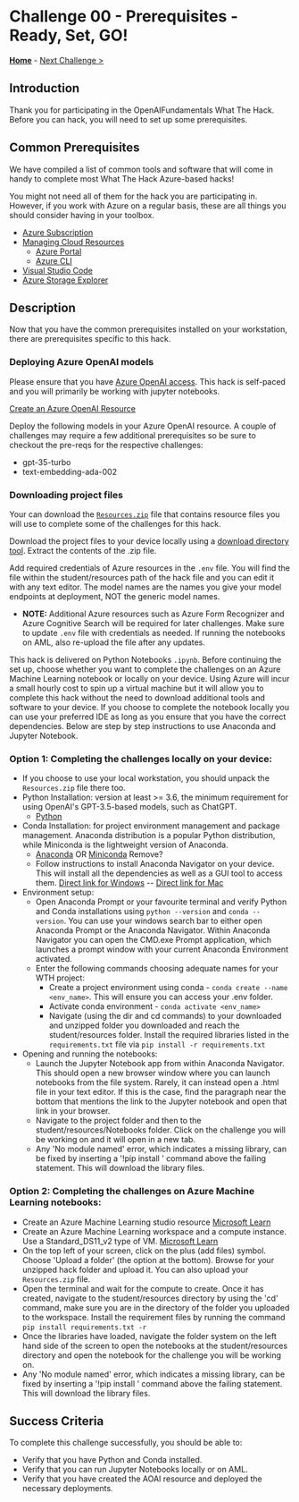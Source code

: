 # Challenge 00 - Prerequisites - Ready, Set, GO!

**[Home](../README.md)** - [Next Challenge >](./Challenge-01.md)

## Introduction

Thank you for participating in the OpenAIFundamentals What The Hack. Before you can hack, you will need to set up some prerequisites.

## Common Prerequisites

We have compiled a list of common tools and software that will come in handy to complete most What The Hack Azure-based hacks!

You might not need all of them for the hack you are participating in. However, if you work with Azure on a regular basis, these are all things you should consider having in your toolbox.

<!-- If you are editing this template manually, be aware that these links are only designed to work if this Markdown file is in the /xxx-HackName/Student/ folder of your hack. -->

- [Azure Subscription](../../../000-HowToHack/WTH-Common-Prerequisites.md#azure-subscription)
- [Managing Cloud Resources](../../../000-HowToHack/WTH-Common-Prerequisites.md#managing-cloud-resources)
  - [Azure Portal](../../../000-HowToHack/WTH-Common-Prerequisites.md#azure-portal)
  - [Azure CLI](../../../000-HowToHack/WTH-Common-Prerequisites.md#azure-cli)
- [Visual Studio Code](../../../000-HowToHack/WTH-Common-Prerequisites.md#visual-studio-code)
- [Azure Storage Explorer](../../../000-HowToHack/WTH-Common-Prerequisites.md#azure-storage-explorer)

## Description

Now that you have the common prerequisites installed on your workstation, there are prerequisites specific to this hack. 

### Deploying Azure OpenAI models

Please ensure that you have [Azure OpenAI access](https://aka.ms/oaiapply). This hack is self-paced and you will primarily be working with jupyter notebooks.

[Create an Azure OpenAI Resource](https://learn.microsoft.com/en-us/azure/cognitive-services/openai/overview)

Deploy the following models in your Azure OpenAI resource. A couple of challenges may require a few additional prerequisites so be sure to checkout the pre-reqs for the respective challenges: 
  - gpt-35-turbo
  - text-embedding-ada-002

### Downloading project files 

Your can download the [`Resources.zip`](https://aka.ms/aoaifundamentalsresources) file that contains resource files you will use to complete some of the challenges for this hack.  

Download the project files to your device locally using a [download directory tool](https://download-directory.github.io/). Extract the contents of the .zip file. 

Add required credentials of Azure resources in the ``.env`` file. You will find the file within the student/resources path of the hack file and you can edit it with any text editor. The model names are the names you give your model endpoints at deployment, NOT the generic model names.
  - **NOTE:** Additional Azure resources such as Azure Form Recognizer and Azure Cognitive Search will be required for later challenges. Make sure to update ``.env`` file with credentials as needed. If running the notebooks on AML, also re-upload the file after any updates. 

This hack is delivered on Python Notebooks `.ipynb`. Before continuing the set up, choose whether you want to complete the challenges on an Azure Machine Learning notebook or locally on your device. Using Azure will incur a small hourly cost to spin up a virtual machine but it will allow you to complete this hack without the need to download additional tools and software to your device. If you choose to complete the notebook locally you can use your preferred IDE as long as you ensure that you have the correct dependencies. Below are step by step instructions to use Anaconda and Jupyter Notebook.

### Option 1: Completing the challenges locally on your device:

- If you choose to use your local workstation, you should unpack the `Resources.zip` file there too.
- Python Installation: version at least \>= 3.6, the minimum requirement for using OpenAI's GPT-3.5-based models, such as ChatGPT.
  - [Python](https://www.python.org/downloads)
- Conda Installation: for project environment management and package management. Anaconda distribution is a popular Python distribution, while Miniconda is the lightweight version of Anaconda.
  - [Anaconda](https://docs.anaconda.com/anaconda/install) OR [Miniconda](https://docs.conda.io/en/latest/miniconda.html) Remove?
  - Follow instructions to install Anaconda Navigator on your device. This will install all the dependencies as well as a GUI tool to access them. [Direct link for Windows](https://docs.anaconda.com/free/anaconda/install/windows/) --  [Direct link for Mac](https://docs.anaconda.com/free/anaconda/install/mac-os/)
- Environment setup:
  - Open Anaconda Prompt or your favourite terminal and verify Python and Conda installations using ``python --version`` and ``conda --version``. You can use your windows search bar to either open Anaconda Prompt or the Anaconda Navigator. Within Anaconda Navigator you can open the CMD.exe Prompt application, which launches a prompt window with your current Anaconda Environment activated.
  - Enter the following commands choosing adequate names for your WTH project: 
    - Create a project environment using conda - ``conda create --name <env_name>``. This will ensure you can access your .env folder. 
    - Activate conda environment - ``conda activate <env_name>``
    - Navigate (using the dir and cd commands) to your downloaded and unzipped folder you downloaded and reach the student/resources folder. Install the required libraries listed in the `requirements.txt` file via ``pip install -r requirements.txt``
- Opening and running the notebooks:
  - Launch the Jupyter Notebook app from within Anaconda Navigator. This should open a new browser window where you can launch notebooks from the file system. Rarely, it can instead open a .html file in your text editor. If this is the case, find the paragraph near the bottom that mentions the link to the Jupyter notebook and open that link in your browser.
  - Navigate to the project folder and then to the student/resources/Notebooks folder. Click on the challenge you will be working on and it will open in a new tab.
  - Any 'No module named' error, which indicates a missing library, can be fixed by inserting a '!pip install <library name>' command above the failing statement. This will download the library files.  


### Option 2: Completing the challenges on Azure Machine Learning notebooks:

  - Create an Azure Machine Learning studio resource [Microsoft Learn](https://learn.microsoft.com/en-us/training/modules/create-workspace-resources-getting-started-azure-machine-learning/5-create-azure-machine-learning-workspace)
  - Create an Azure Machine Learning workspace and a compute instance. Use a Standard_DS11_v2 type of VM. [Microsoft Learn](https://learn.microsoft.com/en-us/azure/machine-learning/quickstart-create-resources?view=azureml-api-2)
  - On the top left of your screen, click on the plus (add files) symbol. Choose 'Upload a folder' (the option at the bottom). Browse for your unzipped hack folder and upload it. You can also upload your  `Resources.zip` file.
  - Open the terminal and wait for the compute to create. Once it has created, navigate to the student/resources directory by using the 'cd' command, make sure you are in the directory of the folder you uploaded to the workspace. Install the requirement files by running the command `pip install requirements.txt -r`
  - Once the libraries have loaded, navigate the folder system on the left hand side of the screen to open the notebooks at the student/resources directory and open the notebook for the challenge you will be working on.
  -  Any 'No module named' error, which indicates a missing library, can be fixed by inserting a '!pip install <library name>' command above the failing statement. This will download the library files.

    
## Success Criteria

To complete this challenge successfully, you should be able to:

- Verify that you have Python and Conda installed.
- Verify that you can run Jupyter Notebooks locally or on AML.
- Verify that you have created the AOAI resource and deployed the necessary deployments.

